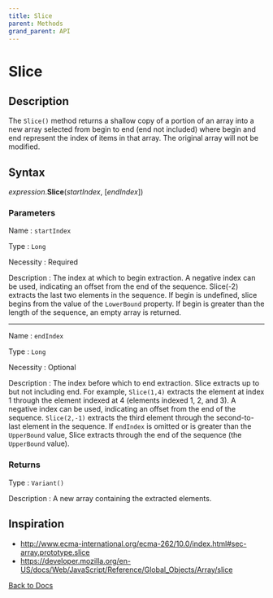 ```yaml
---
title: Slice
parent: Methods
grand_parent: API
---
```


# Slice

## Description
The `Slice()` method returns a shallow copy of a portion of an array into a new array selected from begin to end (end not included) where begin and end represent the index of items in that array. The original array will not be modified.

## Syntax

*expression*.**Slice**(*startIndex*, [*endIndex*])

### Parameters

Name 
: `startIndex`

Type
: `Long`

Necessity
: Required

Description
: The index at which to begin extraction. A negative index can be used, indicating an offset from the end of the sequence. Slice(-2) extracts the last two elements in the sequence. If begin is undefined, slice begins from the value of the `LowerBound` property. If begin is greater than the length of the sequence, an empty array is returned.

---

Name 
: `endIndex`

Type
: `Long`

Necessity
: Optional

Description
: The index before which to end extraction. Slice extracts up to but not including end.
For example, `Slice(1,4)` extracts the element at index 1 through the element indexed at 4 (elements indexed 1, 2, and 3). A negative index can be used, indicating an offset from the end of the sequence. `Slice(2,-1)` extracts the third element through the second-to-last element in the sequence. If `endIndex` is omitted or is greater than the `UpperBound` value, Slice extracts through the end of the sequence (the `UpperBound` value).

### Returns

Type
: `Variant()`

Description
: A new array containing the extracted elements.

## Inspiration
* <http://www.ecma-international.org/ecma-262/10.0/index.html#sec-array.prototype.slice>
* <https://developer.mozilla.org/en-US/docs/Web/JavaScript/Reference/Global_Objects/Array/slice>


[Back to Docs](https://senipah.github.io/VBA-Better-Array/)
